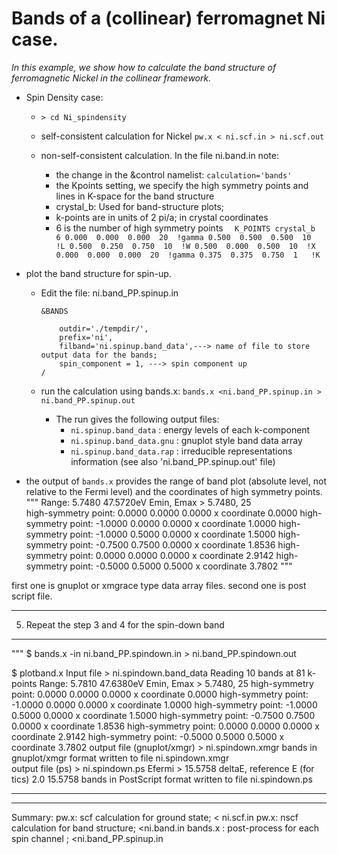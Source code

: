 # Bands of a (collinear) ferromagnet Ni case. 
_In this example, we show how to calculate the band structure of 
ferromagnetic Nickel in the collinear framework._  


* Spin Density case: 
  * `> cd Ni_spindensity`
  * self-consistent calculation for Nickel
               `pw.x < ni.scf.in > ni.scf.out ` 

  * non-self-consistent calculation. In the file ni.band.in note:
    *  the change in the &control namelist:  `calculation='bands'`
    *  the Kpoints setting, we specify the high symmetry points and lines in K-space for the band structure
    * crystal_b: Used for band-structure plots; 
    * k-points are in units of  2 pi/a; in crystal coordinates
    * 6 is the number of high symmetry points 
          ```  
          K_POINTS crystal_b  
          6
            0.000  0.000  0.000  20  !gamma
            0.500  0.500  0.500  10  !L
            0.500  0.250  0.750  10  !W
            0.500  0.000  0.500  10  !X
            0.000  0.000  0.000  20  !gamma
            0.375  0.375  0.750  1   !K
          ```
          
  


 * plot the band structure for spin-up.
   * Edit the file: ni.band_PP.spinup.in
       ```
       &BANDS
       
           outdir='./tempdir/',
           prefix='ni',
           filband='ni.spinup.band_data',---> name of file to store output data for the bands; 
           spin_component = 1, ---> spin component up
       /
       ``` 
   * run the calculation using bands.x:
     `bands.x <ni.band_PP.spinup.in > ni.band_PP.spinup.out` 

     * The run gives the following output files:
       * `ni.spinup.band_data` : energy levels of each k-component
       * `ni.spinup.band_data.gnu` : gnuplot style band data array
       * `ni.spinup.band_data.rap` : irreducible representations information (see also 'ni.band_PP.spinup.out' file)


  * the output of `bands.x` provides the range of band plot (absolute level, not relative to the Fermi level) and the coordinates
    of high symmetry points. 
"""
Range:    5.7480   47.5720eV  Emin, Emax > 5.7480, 25           
high-symmetry point:  0.0000 0.0000 0.0000   x coordinate   0.0000
high-symmetry point: -1.0000 0.0000 0.0000   x coordinate   1.0000
high-symmetry point: -1.0000 0.5000 0.0000   x coordinate   1.5000
high-symmetry point: -0.7500 0.7500 0.0000   x coordinate   1.8536
high-symmetry point:  0.0000 0.0000 0.0000   x coordinate   2.9142
high-symmetry point: -0.5000 0.5000 0.5000   x coordinate   3.7802
"""

first one is gnuplot or xmgrace type data array files. second one is post script file.

-------------------------------------------------
5. Repeat the step 3 and 4 for the spin-down band
------------------------------------------------
"""
$ bands.x -in ni.band_PP.spindown.in > ni.band_PP.spindown.out

$ plotband.x 
     Input file > ni.spindown.band_data
Reading   10 bands at     81 k-points
Range:    5.7810   47.6380eV  Emin, Emax > 5.7480, 25 
high-symmetry point:  0.0000 0.0000 0.0000   x coordinate   0.0000
high-symmetry point: -1.0000 0.0000 0.0000   x coordinate   1.0000
high-symmetry point: -1.0000 0.5000 0.0000   x coordinate   1.5000
high-symmetry point: -0.7500 0.7500 0.0000   x coordinate   1.8536
high-symmetry point:  0.0000 0.0000 0.0000   x coordinate   2.9142
high-symmetry point: -0.5000 0.5000 0.5000   x coordinate   3.7802
output file (gnuplot/xmgr) > ni.spindown.xmgr
bands in gnuplot/xmgr format written to file ni.spindown.xmgr                                                                                                                                                                                                                                                
output file (ps) > ni.spindown.ps
Efermi > 15.5758 
deltaE, reference E (for tics) 2.0 15.5758 
bands in PostScript format written to file ni.spindown.ps

--------------------------------------------------------
--------------------------------------------------------
Summary: 
pw.x: scf calculation for ground state; < ni.scf.in
pw.x: nscf calculation for band structure; <ni.band.in 
bands.x : post-process for each spin channel ; <ni.band_PP.spinup.in 




